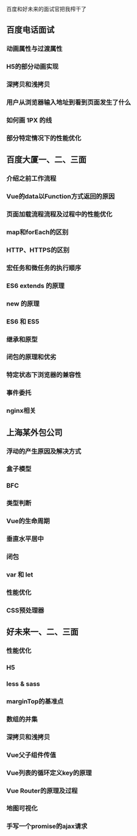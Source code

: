 百度和好未来的面试官把我榨干了

## 百度电话面试
### 动画属性与过渡属性

### H5的部分动画实现

### 深拷贝和浅拷贝

### 用户从浏览器输入地址到看到页面发生了什么

### 如何画 1PX 的线

### 部分特定情况下的性能优化

## 百度大厦一、二、三面
### 介绍之前工作流程

### Vue的data以Function方式返回的原因

### 页面加载流程流程及过程中的性能优化

### map和forEach的区别

### HTTP、HTTPS的区别

### 宏任务和微任务的执行顺序

### ES6 extends 的原理

### new 的原理

### ES6 和 ES5

### 继承和原型

### 闭包的原理和优劣

### 特定状态下浏览器的兼容性

### 事件委托

### nginx相关

## 上海某外包公司
### 浮动的产生原因及解决方式

### 盒子模型

### BFC

### 类型判断

### Vue的生命周期

### 垂直水平居中

### 闭包

### var 和 let

### 性能优化

### CSS预处理器

## 好未来一、二、三面
### 性能优化

### H5

### less & sass

### marginTop的基准点

### 数组的并集

### 深拷贝和浅拷贝

### Vue父子组件传值

### Vue列表的循环定义key的原理

### Vue Router的原理及过程

### 地图可视化

### 手写一个promise的ajax请求